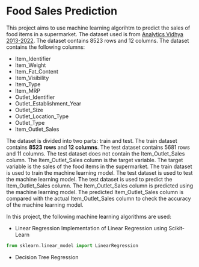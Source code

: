 #  Food Sales Prediction
This project aims to use machine learning algorihtm to predict the sales of food items in a supermarket. The dataset used is from [Analytics Vidhya 2013-2022]("https://datahack.analyticsvidhya.com/contest/practice-problem-big-mart-sales-iii/#ProblemStatement"). The dataset contains 8523 rows and 12 columns. The dataset contains the following columns:
* Item_Identifier
* Item_Weight
* Item_Fat_Content
* Item_Visibility
* Item_Type
* Item_MRP
* Outlet_Identifier
* Outlet_Establishment_Year
* Outlet_Size
* Outlet_Location_Type
* Outlet_Type
* Item_Outlet_Sales

The dataset is divided into two parts: train and test. The train dataset contains **8523 rows** and **12 columns**. The test dataset contains 5681 rows and 11 columns. The test dataset does not contain the Item_Outlet_Sales column. The Item_Outlet_Sales column is the target variable. The target variable is the sales of the food items in the supermarket. The train dataset is used to train the machine learning model. The test dataset is used to test the machine learning model. The test dataset is used to predict the Item_Outlet_Sales column. The Item_Outlet_Sales column is predicted using the machine learning model. The predicted Item_Outlet_Sales column is compared with the actual Item_Outlet_Sales column to check the accuracy of the machine learning model.

In this project, the following machine learning algorithms are used:
* Linear Regression
 Implementation of Linear Regression using Scikit-Learn
 ```python
 from sklearn.linear_model import LinearRegression

 ```
* Decision Tree Regression


